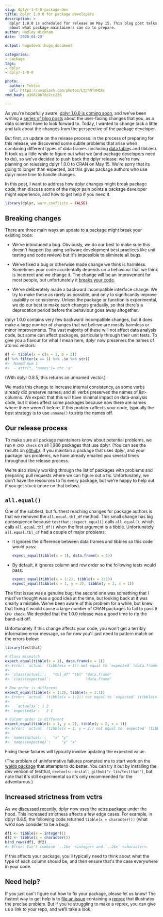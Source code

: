 ```yaml
---
slug: dplyr-1-0-0-package-dev
title: dplyr 1.0.0 for package developers
description: > 
  dplyr 1.0.0 is scheduled for release on May 15. This blog post talks
  about what package maintainers can do to prepare.
author: Hadley Wickham
date: '2020-04-29'

output: hugodown::hugo_document

categories:
- package
tags:
- dplyr
- dplyr-1-0-0

photo:
  author: Tekton
  url: https://unsplash.com/photos/LtphNTXHQAc
rmd_hash: a36820b7de2cc236

---
```


As you're hopefully aware, [dplyr 1.0.0 is coming soon](https://www.tidyverse.org/blog/2020/03/dplyr-1-0-0-is-coming-soon/), and we've been writing a [series of blog posts](https://www.tidyverse.org/tags/dplyr/) about the user-facing changes that you, as a data scientist have to look forward to. Today, I wanted to change tack a little and talk about the changes from the perspective of the package developer.

But first, an update on the release process: in the process of preparing for this release, we discovered some subtle problems that arise when combining different types of data frames (including [data.table](http://r-datatable.com)s and tibbles). It took us a little while to figure out what we (and package developers need to do), so we've decided to push back the dplyr release: we're now planning on releasing dplyr 1.0.0 to CRAN on May 15. We're sorry that its going to longer than expected, but this gives package authors who use dplyr more time to handle changes.

In this post, I want to address how dplyr changes might break package code, then discuss some of the major pain points a package developer might experience, and how to get help if you need it.

``` r
library(dplyr, warn.conflicts = FALSE)
```

Breaking changes
----------------

There are three main ways an update to a package might break your existing code:

-   We've introduced a bug. Obviously, we do our best to make sure this doesn't happen (by using software development best practices like unit testing and code review) but it's impossible to eliminate all bugs.

-   We've fixed a bug or otherwise made change we think is harmless. Sometimes your code accidentally depends on a behaviour that we think is incorrect and we change it. The change will be an improvement for most people, but unfortunately it [breaks your code](https://xkcd.com/1172/).

-   We've deliberately made a backward incompatible interface change. We try to make these as rarely as possible, and only to significantly improve usability or consistency. Unless the package or function is experimental, we do our best to make such changes gradually, so that there's a deprecation period before the behaviour goes away altogether.

dplyr 1.0.0 contains very few backward incompatible changes, but it does make a large number of changes that we believe are mostly harmless or minor improvements. The vast majority of these will not affect data analysis code, but some can affect packages, particularly through their unit tests. To give you a flavour for what I mean here, dplyr now preserves the names of atomic vectors:

``` r
df <- tibble(x = c(a = 1, b = 2))
df %>% filter(x == 1) %>% .$x %>% str()
#>  Named num 1
#>  - attr(*, "names")= chr "a"
```

(With dplyr 0.8.5, this returns an unnamed vector.)

We made this change to increase internal consistency, as some verbs already did preserve names, and all verbs preserved the names of list-columns. We expect that this will have minimal impact on data-analysis code, but it does affect some packages because now there are names where there weren't before. If this problem affects your code, typically the best strategy is to use `unname()` to strip the names off.

Our release process
-------------------

To make sure all package maintainers know about potential problems, we run `R CMD check` on all 1,986 packages that use dplyr. (You can see the results on [github](https://github.com/tidyverse/dplyr/tree/master/revdep#revdeps)). If you maintain a package that uses dplyr, and your package has problems, we have already emailed you several times throughout the release process.

We're also slowly working through the list of packages with problems and preparing pull requests where we can figure out a fix. Unfortunately, we don't have the resources to fix every package, but we're happy to help out if you get stuck (more on that below).

`all.equal()`
-------------

One of the subtlest, but furthest reaching changes for package authors is that we removed the `all.equal.tbl_df` method. This small change has big consequence because `testthat::expect_equal()` calls `all.equal()`, which calls `all.equal.tbl_df()` when the first argument is a tibble. Unfortunately `all.equal.tbl_df` had a couple of major problems:

-   It ignores the difference between data frames and tibbles so this code would pass:

    ``` r
    expect_equal(tibble(x = 1), data.frame(x = 1))
    ```

-   By default, it ignores column and row order so the following tests would pass:

    ``` r
    expect_equal(tibble(x = 1:2), tibble(x = 2:1))
    expect_equal(tibble(x = 1, y = 2), tibble(y = 2, x = 1))
    ```

The first issue was a genuine bug; the second one was something that I must've thought was a good idea at the time, but looking back at it was clearly a mistake. We've been aware of this problem for a while, but knew that fixing it would cause a large number of CRAN packages to fail to pass `R CMD check`. We decided that the 1.0.0 release was a good time to rip the band-aid off.

Unfortunately if this change affects your code, you won't get a terribly informative error message, so for now you'll just need to pattern match on the errors below:

``` r
library(testthat)

# Class mismatch
expect_equal(tibble(x = 1), data.frame(x = 1))
#> Error: `actual` (tibble(x = 1)) not equal to `expected` (data.frame(x = 1)).
#> 
#> `class(actual)`:   "tbl_df" "tbl" "data.frame"
#> `class(expected)`:                "data.frame"

# Row order is different
expect_equal(tibble(x = 1:2), tibble(x = 2:1))
#> Error: `actual` (tibble(x = 1:2)) not equal to `expected` (tibble(x = 2:1)).
#> 
#>   `actual$x`: 1 2  
#> `expected$x`:   2 1

# Column order is different
expect_equal(tibble(x = 1, y = 2), tibble(y = 2, x = 1))
#> Error: `actual` (tibble(x = 1, y = 2)) not equal to `expected` (tibble(y = 2, x = 1)).
#> 
#> `names(actual)`:   "x" "y"    
#> `names(expected)`:     "y" "x"
```

Fixing these failures will typically involve updating the expected value.

(The problem of uninformative failures prompted me to start work on the [waldo package](https://waldo.r-lib.org) that attempts to do better. You can try it out by installing the dev version of testthat, `devtools::install_github("r-lib/testthat")`, but note that it's still experimental so it's only recommended for the adventurous.)

Increased strictness from vctrs
-------------------------------

As we [discussed recently](https://www.tidyverse.org/blog/2020/04/dplyr-1-0-0-and-vctrs/), dplyr now uses the [vctrs package](https://vctrs.r-lib.org) under the hood. This increased strictness affects a few edge cases. For example, in dplyr 0.8.5, the following code returned `tibble(x = character())` (what we'd now consider to be a bug):

``` r
df1 <- tibble(x = integer())
df2 <- tibble(x = character())
bind_rows(df1, df2)
#> Error: Can't combine `..1$x` <integer> and `..2$x` <character>.
```

If this affects your package, you'll typically need to think about what the type of each column should be, and then ensure that's the case everywhere in your code.

Need help?
----------

If you just can't figure out how to fix your package, please let us know! The fastest way to get help is to [file an issue](https://github.com/tidyverse/dplyr) containing a [reprex](http://reprex.tidyverse.org/) that illustrates the precise problem. But if you're struggling to make a reprex, you can give us a link to your repo, and we'll take a look.
